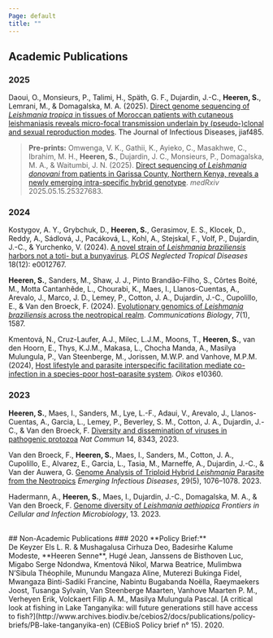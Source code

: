 ```yaml
---
Page: default
title: ""
---
```


## Academic Publications
### 2025
Daoui, O., Monsieurs, P., Talimi, H., Späth, G. F., Dujardin, J.-C., **Heeren, S.**, Lemrani, M., & Domagalska, M. A. (2025). [Direct genome sequencing of *Leishmania tropica* in tissues of Moroccan patients with cutaneous leishmaniasis reveals micro-focal transmission underlain by (pseudo-)clonal and sexual reproduction modes](https://academic.oup.com/jid/advance-article-abstract/doi/10.1093/infdis/jiaf485/8257065?redirectedFrom=fulltext&login=false). The Journal of Infectious Diseases, jiaf485.

> **Pre-prints:**
> Omwenga, V. K., Gathii, K., Ayieko, C., Masakhwe, C., Ibrahim, M. H., **Heeren, S.**, Dujardin, J. C., Monsieurs, P., Domagalska, M. A., & Waitumbi, J. N. (2025). [Direct sequencing of *Leishmania donovani* from patients in Garissa County, Northern Kenya, reveals a newly emerging intra-specific hybrid genotype](https://doi.org/10.1101/2025.05.15.25327683). *medRxiv* 2025.05.15.25327683. 

### 2024
Kostygov, A. Y., Grybchuk, D., **Heeren, S.**, Gerasimov, E. S., Klocek, D., Reddy, A., Sádlová, J., Pacáková, L., Kohl, A., Stejskal, F., Volf, P., Dujardin, J.-C., & Yurchenko, V. (2024). [A novel strain of *Leishmania braziliensis* harbors not a toti- but a bunyavirus](https://journals.plos.org/plosntds/article?id=10.1371/journal.pntd.0012767). *PLOS Neglected Tropical Diseases* 18(12): e0012767.

**Heeren, S.**, Sanders, M., Shaw, J. J., Pinto Brandão-Filho, S., Côrtes Boité, M., Motta Cantanhêde, L., Chourabi, K., Maes, I., Llanos-Cuentas, A., Arevalo, J., Marco, J. D., Lemey, P., Cotton, J. A., Dujardin, J.-C., Cupolillo, E., & Van den Broeck, F. (2024). [Evolutionary genomics of *Leishmania braziliensis* across the neotropical realm](https://www.nature.com/articles/s42003-024-07278-z). *Communications Biology*, 7(1), 1587.

Kmentová, N., Cruz-Laufer, A.J., Milec, L.J.M., Moons, T., **Heeren, S.**, van den Hoorn, E., Thys, K.J.M., Makasa, L., Chocha Manda, A., Masilya Mulungula, P., Van Steenberge, M., Jorissen, M.W.P. and Vanhove, M.P.M. (2024), [Host lifestyle and parasite interspecific facilitation mediate co-infection in a species-poor host–parasite system](https://doi.org/10.1111/oik.10360). *Oikos* e10360.

### 2023
**Heeren, S.**, Maes, I., Sanders, M., Lye, L.-F., Adaui, V., Arevalo, J., Llanos-Cuentas, A., Garcia, L., Lemey, P., Beverley, S. M., Cotton, J. A., Dujardin, J.-C., & Van den Broeck, F. [Diversity and dissemination of viruses in pathogenic protozoa](https://doi.org/10.1038/s41467-023-44085-2) *Nat Commun* 14, 8343, 2023.

Van den Broeck, F., **Heeren, S.**, Maes, I., Sanders, M., Cotton, J. A., Cupolillo, E., Alvarez, E., Garcia, L., Tasia, M., Marneffe, A., Dujardin, J.-C., & Van der Auwera, G. [Genome Analysis of Triploid Hybrid *Leishmania* Parasite from the Neotropics](https://wwwnc.cdc.gov/eid/article/29/5/22-1456_article) *Emerging Infectious Diseases*, 29(5), 1076–1078. 2023.

Hadermann, A., **Heeren, S.**, Maes, I., Dujardin, J.-C., Domagalska, M. A., & Van den Broeck, F. [Genome diversity of *Leishmania aethiopica*](https://doi.org/10.3389/fcimb.2023.1147998) *Frontiers in Cellular and Infection Microbiology*, 13. 2023.
<br />

<br />
## Non-Academic Publications
### 2020
**Policy Brief:** <br />
De Keyzer Els L. R. & Mushagalusa Cirhuza Deo, Badesirhe Kalume Modeste, **Heeren Senne**, Hugé Jean, Janssens de Bisthoven Luc, Migabo Serge Ndondwa, Kmentová Nikol, Marwa Beatrice, Mulimbwa N’Sibula Théophile, Munundu Mangaza Aline, Muterezi Bukinga Fidel, Mwangaza Binti-Sadiki Francine, Nabintu Bugabanda Noëlla, Raeymaekers Joost, Tusanga Sylvain, Van Steenberge Maarten, Vanhove Maarten P. M., Verheyen Erik, Volckaert Filip A. M., Masilya Mulungula Pascal. [A critical look at fishing in Lake Tanganyika: will future generations still have access to fish?](http://www.archives.biodiv.be/cebios2/docs/publications/policy-briefs/PB-lake-tanganyika-en) (CEBioS Policy brief n° 15). 2020.
<br />
